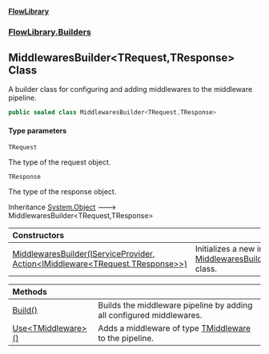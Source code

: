 #### [FlowLibrary](FlowLibrary.md 'FlowLibrary')
### [FlowLibrary.Builders](FlowLibrary.Builders.md 'FlowLibrary.Builders')

## MiddlewaresBuilder<TRequest,TResponse> Class

A builder class for configuring and adding middlewares to the middleware pipeline.

```csharp
public sealed class MiddlewaresBuilder<TRequest,TResponse>
```
#### Type parameters

<a name='FlowLibrary.Builders.MiddlewaresBuilder_TRequest,TResponse_.TRequest'></a>

`TRequest`

The type of the request object.

<a name='FlowLibrary.Builders.MiddlewaresBuilder_TRequest,TResponse_.TResponse'></a>

`TResponse`

The type of the response object.

Inheritance [System.Object](https://docs.microsoft.com/en-us/dotnet/api/System.Object 'System.Object') &#129106; MiddlewaresBuilder<TRequest,TResponse>

| Constructors | |
| :--- | :--- |
| [MiddlewaresBuilder(IServiceProvider, Action&lt;IMiddleware&lt;TRequest,TResponse&gt;&gt;)](MiddlewaresBuilder_TRequest,TResponse_..ctor.S5MFstXfVb5TLKWdtntL+w.md 'FlowLibrary.Builders.MiddlewaresBuilder<TRequest,TResponse>.MiddlewaresBuilder(System.IServiceProvider, System.Action<FlowLibrary.Contracts.IMiddleware<TRequest,TResponse>>)') | Initializes a new instance of the [MiddlewaresBuilder&lt;TRequest,TResponse&gt;](MiddlewaresBuilder_TRequest,TResponse_.md 'FlowLibrary.Builders.MiddlewaresBuilder<TRequest,TResponse>') class. |

| Methods | |
| :--- | :--- |
| [Build()](MiddlewaresBuilder_TRequest,TResponse_.Build().md 'FlowLibrary.Builders.MiddlewaresBuilder<TRequest,TResponse>.Build()') | Builds the middleware pipeline by adding all configured middlewares. |
| [Use&lt;TMiddleware&gt;()](MiddlewaresBuilder_TRequest,TResponse_.Use_TMiddleware_().md 'FlowLibrary.Builders.MiddlewaresBuilder<TRequest,TResponse>.Use<TMiddleware>()') | Adds a middleware of type [TMiddleware](MiddlewaresBuilder_TRequest,TResponse_.Use_TMiddleware_().md#FlowLibrary.Builders.MiddlewaresBuilder_TRequest,TResponse_.Use_TMiddleware_().TMiddleware 'FlowLibrary.Builders.MiddlewaresBuilder<TRequest,TResponse>.Use<TMiddleware>().TMiddleware') to the pipeline. |
